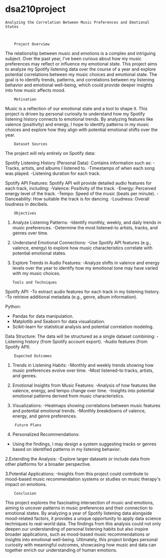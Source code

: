 # dsa210project  
    Analyzing the Correlation Between Music Preferences and Emotional States


     
        Project Overview

The relationship between music and emotions is a complex and intriguing subject. Over the past year, I’ve been curious about how my music preferences may reflect or influence my emotional state. This project aims to analyze my Spotify listening data over the course of a year and explore potential correlations between my music choices and emotional state. The goal is to identify trends, patterns, and correlations between my listening behavior and emotional well-being, which could provide deeper insights into how music affects mood.

        Motivation

Music is a reflection of our emotional state and a tool to shape it. This project is driven by personal curiosity to understand how my Spotify listening history connects to emotional trends. By analyzing features like valence (positivity) and energy, I hope to identify patterns in my music choices and explore how they align with potential emotional shifts over the year.

        Dataset Sources

The project will rely entirely on Spotify data:

Spotify Listening History (Personal Data):
    Contains information such as:
        -Tracks, artists, and albums I listened to.
        -Timestamps of when each song was played.
        -Listening duration for each track.

Spotify API Features:
    Spotify API will provide detailed audio features for each track, including:
        -Valence: Positivity of the track.
        -Energy: Perceived energy level of the track.
        -Tempo: Speed of the music (beats per minute).
        -Danceability: How suitable the track is for dancing.
        -Loudness: Overall loudness in decibels.
    
        Objectives

1. Analyze Listening Patterns:
    -Identify monthly, weekly, and daily trends in music preferences.
    -Determine the most listened-to artists, tracks, and genres over time.

2. Understand Emotional Connections:
    -Use Spotify API features (e.g., valence, energy) to explore how music characteristics correlate with potential emotional states.

3. Explore Trends in Audio Features:
    -Analyze shifts in valence and energy levels over the year to identify how my emotional tone may have varied with my music choices.

       Tools and Techniques

Spotify API: 
-To extract audio features for each track in my listening history.
-To retrieve additional metadata (e.g., genre, album information).

Python:
- Pandas for data manipulation.
- Matplotlib and Seaborn for data visualization.
- Scikit-learn for statistical analysis and potential correlation modeling.

Data Structure:
    The data will be structured as a single dataset combining:
        -Listening history (from Spotify account export).
        -Audio features (from Spotify API).


        Expected Outcomes

1. Trends in Listening Habits:
-Monthly and weekly trends showing how music preferences evolve over time.
-Most listened-to tracks, artists, and genres.

2. Emotional Insights from Music Features:
-Analysis of how features like valence, energy, and tempo change over time.
-Insights into potential emotional patterns derived from music characteristics.

3. Visualizations:
-Heatmaps showing correlations between music features and potential emotional trends.
-Monthly breakdowns of valence, energy, and genre preferences.

        Future Plans

1. Personalized Recommendations:
- Using the findings, I may design a system suggesting tracks or genres based on identified patterns in my listening behavior.

2.Extending the Analysis:
-Explore larger datasets or include data from other platforms for a broader perspective.

3.Potential Applications:
-Insights from this project could contribute to mood-based music recommendation systems or studies on music therapy's impact on emotions.

        Conclusion

This project explores the fascinating intersection of music and emotions, aiming to uncover patterns in music preferences and their connection to emotional states. By analyzing a year of Spotify listening data alongside mood-related factors, it provides a unique opportunity to apply data science techniques to real-world data. The findings from this analysis could not only deepen our understanding of personal listening habits but also inspire broader applications, such as mood-based music recommendations or insights into emotional well-being. Ultimately, this project bridges personal curiosity with meaningful outcomes, showcasing how music and data can together enrich our understanding of human emotions.
